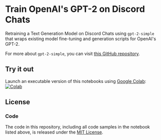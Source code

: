 # Train OpenAI's GPT-2 on Discord Chats

Retraining a Text Generation Model on Discord Chats using `gpt-2-simple` that wraps existing model fine-tuning and generation scripts for OpenAI's GPT-2.

For more about `gpt-2-simple`, you can visit [this GitHub repository](https://github.com/minimaxir/gpt-2-simple).

## Try it out
Launch an executable version of this notebooks using [Google Colab](http://colab.research.google.com):
[![Colab](https://colab.research.google.com/assets/colab-badge.svg)](https://colab.research.google.com/github/sudo-logic/Train_GPT_2_on_Discord_Chats/blob/main/Train_GPT_2_on_Discord_Chats.ipynb)

## License

### Code
The code in this repository, including all code samples in the notebook listed above, is released under the [MIT License](https://opensource.org/licenses/MIT).
